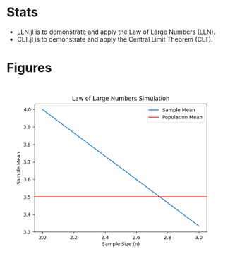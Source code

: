 # Stats
 - LLN.jl is to demonstrate and apply the Law of Large Numbers (LLN).
 - CLT.jl is to demonstrate and apply the Central Limit Theorem (CLT).
# Figures
![Alt Text](https://github.com/daite/stats/blob/main/images/lln_simulation.gif)
